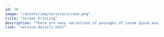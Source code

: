 ```yaml
---
id: 10
image: "/assets/img/service/screen.png"
title: "Screen Printing"
description: "There are many variations of passages of Lorem Ipsum available, but the majority have suffered. There are many variations"
link: "service-details.html"
---
```

